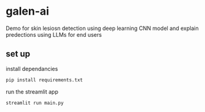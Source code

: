 # galen-ai

 Demo for skin lesiosn detection using deep learning CNN model and explain predections using LLMs for end users

 ## set up
 install dependancies
 ```bash
pip install requirements.txt
```
run the streamlit app
```bash
streamlit run main.py
```
